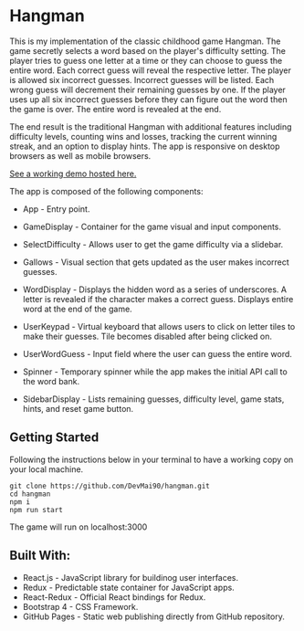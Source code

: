# Hangman

This is my implementation of the classic childhood game Hangman. The game secretly selects a word based on the player's difficulty setting. The player tries to guess one letter at a time or they can choose to guess the entire word. Each correct guess will reveal the respective letter. The player is allowed six incorrect guesses. Incorrect guesses will be listed. Each wrong guess will decrement their remaining guesses by one. If the player uses up all six incorrect guesses before they can figure out the word then the game is over. The entire word is revealed at the end.

The end result is the traditional Hangman with additional features including difficulty levels, counting wins and losses, tracking the current winning streak, and an option to display hints. The app is responsive on desktop browsers as well as mobile browsers.

[See a working demo hosted here.](https://devmai90.github.io/hangman/)

The app is composed of the following components:

- App - Entry point.

- GameDisplay - Container for the game visual and input components.
- SelectDifficulty - Allows user to get the game difficulty via a slidebar.
- Gallows - Visual section that gets updated as the user makes incorrect guesses.
- WordDisplay - Displays the hidden word as a series of underscores. A letter is revealed if the character makes a correct guess. Displays entire word at the end of the game.
- UserKeypad - Virtual keyboard that allows users to click on letter tiles to make their guesses. Tile becomes disabled after being clicked on.
- UserWordGuess - Input field where the user can guess the entire word.

- Spinner - Temporary spinner while the app makes the initial API call to the word bank.

- SidebarDisplay - Lists remaining guesses, difficulty level, game stats, hints, and reset game button.

## Getting Started

Following the instructions below in your terminal to have a working copy on your local machine.

```
git clone https://github.com/DevMai90/hangman.git
cd hangman
npm i
npm run start
```

The game will run on localhost:3000

## Built With:

- React.js - JavaScript library for buildinog user interfaces.
- Redux - Predictable state container for JavaScript apps.
- React-Redux - Official React bindings for Redux.
- Bootstrap 4 - CSS Framework.
- GitHub Pages - Static web publishing directly from GitHub repository.
